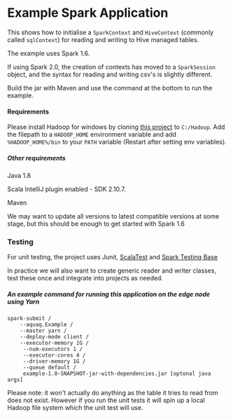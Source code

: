 # Example Spark Application

This shows how to initialise a `SparkContext` and `HiveContext` (commonly called `sqlContext`) for reading and writing to Hive managed tables.

The example uses Spark 1.6.

If using Spark 2.0, the creation of contexts has moved to a `SparkSession` object, and the syntax for reading and writing csv's is slightly different.

Build the jar with Maven and use the command at the bottom to run the example.

#### Requirements

Please install Hadoop for windows by cloning [this project](https://github.com/srccodes/hadoop-common-2.2.0-bin
) to `C:/Hadoop`. Add the filepath to a `HADOOP_HOME` environment variable and add `%HADOOP_HOME%/bin` to your `PATH` variable
(Restart after setting env variables).
##### Other requirements

Java 1.8 

Scala IntelliJ plugin enabled - SDK 2.10.7.

Maven

We may want to update all versions to latest compatible versions at some stage, but this should be enough to get started with Spark 1.6

### Testing

For unit testing, the project uses Junit, [ScalaTest](http://www.scalatest.org/) and [Spark Testing Base](https://github.com/holdenk/spark-testing-base/wiki)

In practice we will also want to create generic reader and writer classes, test these once and integrate into projects as needed.


##### An example command for running this application on the edge node using Yarn

```
spark-submit /
	--aquaq.Example /
	--master yarn /
	--deploy-mode client /
	--executor-memory 1G /
	 --num-executors 1 /
	 --executor-cores 4 /
	 --driver-memory 1G /
	 --queue default /
	 example-1.0-SNAPSHOT-jar-with-dependencies.jar [optonal java args]
```

Please note: it won't actually do anything as the table it tries to read from does not exist.
However if you run the unit tests it will spin up a local Hadoop file system which the unit test will use.
